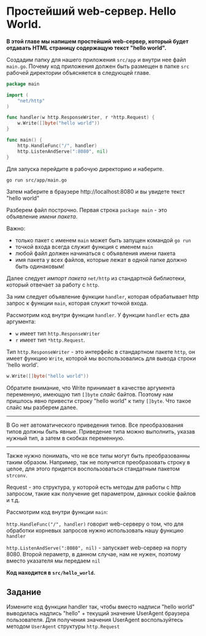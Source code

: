 # Простейший web-сервер. Hello World.

**В этой главе мы напишем простейший web-сервер, который будет отдавать
HTML страницу содержащую текст "hello world".**

Создадим папку для нашего приложения `src/app` и внутри нее файл `main.go`.
Почему код приложения должен быть размещен в папке `src` рабочей директории объясняется
в следующей главе.

```go
package main

import (
	"net/http"
)

func handler(w http.ResponseWriter, r *http.Request) {
	w.Write([]byte("hello world"))
}

func main() {
	http.HandleFunc("/", handler)
	http.ListenAndServe(":8080", nil)
}
```

Для запуска перейдите в рабочую директорию и наберите.

```bash
go run src/app/main.go
```

Затем наберите в браузере http://localhost:8080 и вы увидете текст "hello world"

Разберем файл построчно. Первая строка `package main` - это объявление *имени пакета*.

Важно:

- только пакет с именем `main` может быть запущен командой `go run`
- точкой входа всегда служит функция с именем `main`
- любой файл должен начинаться с объявления имени пакета
- имя пакета у всех файлов, которые лежат в одной папке должно быть одинаковым!

Далее следует *импорт пакета* `net/http` из стандартной библиотеки, который
отвечает за работу с `http`.

За ним следует объявление функции `handler`, которая обрабатывает http запрос к функции
`main`, которая служит точкой входа.


Рассмотрим код внутри функции `handler`. У функции `handler` есть два аргумента:

- `w` имеет тип `http.ResponseWriter`
- `r` имеет тип `*http.Request`.

Тип `http.ResponseWriter` - это интерфейс в стандартном пакете `http`, он имеет функцию `Write`, которой
мы воспользовались для вывода строки 'hello world'.

```go
w.Write([]byte("hello world"))
```

Обратите внимание, что Write принимает в качестве аргумента переменную, имеющую тип
`[]byte` *слайс* байтов. Поэтому нам пришлось явно привести строку "hello world" к типу
`[]byte`. Что такое слайс мы разберем далее.

---
В Go нет автоматического приведения типов. Все преобразования типов должны быть явные.
Приведение типа можно выполнить, указав нужный тип, а затем в скобках переменную.

---

Также нужно понимать, что не все типы могут быть преобразованны таким образом.
Например, так не получится преобразовать строку в целое, для этого придется воспользоваться
стандатным пакетом ```strconv```.


Request - это структура, у которой есть
методы для работы с http запросом, такие как получение get параметром, данных cookie
файлов и т.д.

Рассмотрим код внутри функции `main`:

`http.HandleFunc("/", handler)` говорит web-серверу о том, что для обработки
корневых запросов нужно использовать нашу функцию `handler`

`http.ListenAndServe(":8080", nil)` - запускает web-сервер на порту 8080. Второй
пераметр, в данном случае, нам не нужен, поэтому вместо указателя мы передаем `nil`

**Код находится в `src/hello_world`.**

## Задание

Измените код функции handler так, чтобы вместо надписи "hello world" выводилась
надпись "hello" + текущий значение UserAgent браузера пользователя. Для получения значения
UserAgent воспользуйтесь методом `UserAgent` структуры `http.Request`
